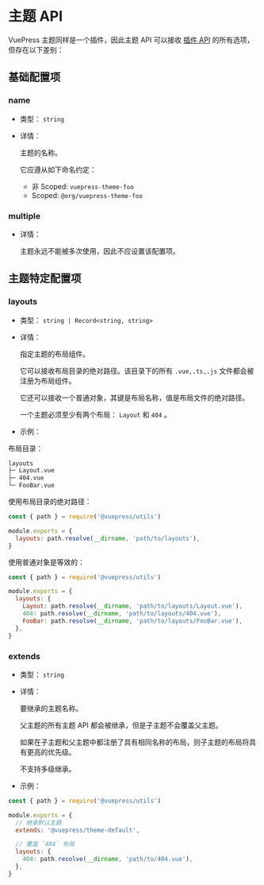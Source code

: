 # 主题 API

<NpmBadge package="@vuepress/core" />

VuePress 主题同样是一个插件，因此主题 API 可以接收 [插件 API](./plugin-api.md) 的所有选项，但存在以下差别：

## 基础配置项

### name

- 类型： `string`

- 详情：

  主题的名称。

  它应遵从如下命名约定：

  - 非 Scoped: `vuepress-theme-foo`
  - Scoped: `@org/vuepress-theme-foo`

### multiple

- 详情：

  主题永远不能被多次使用，因此不应设置该配置项。

## 主题特定配置项

### layouts

- 类型： `string | Record<string, string>`

- 详情：

  指定主题的布局组件。

  它可以接收布局目录的绝对路径。该目录下的所有 `.vue,.ts,.js` 文件都会被注册为布局组件。

  它还可以接收一个普通对象，其键是布局名称，值是布局文件的绝对路径。

  一个主题必须至少有两个布局： `Layout` 和 `404` 。

- 示例：

布局目录：

```bash
layouts
├─ Layout.vue
├─ 404.vue
└─ FooBar.vue
```

使用布局目录的绝对路径：

```js
const { path } = require('@vuepress/utils')

module.exports = {
  layouts: path.resolve(__dirname, 'path/to/layouts'),
}
```

使用普通对象是等效的：

```js
const { path } = require('@vuepress/utils')

module.exports = {
  layouts: {
    Layout: path.resolve(__dirname, 'path/to/layouts/Layout.vue'),
    404: path.resolve(__dirname, 'path/to/layouts/404.vue'),
    FooBar: path.resolve(__dirname, 'path/to/layouts/FooBar.vue'),
  },
}
```

### extends

- 类型： `string`

- 详情：

  要继承的主题名称。

  父主题的所有主题 API 都会被继承，但是子主题不会覆盖父主题。

  如果在子主题和父主题中都注册了具有相同名称的布局，则子主题的布局将具有更高的优先级。

  不支持多级继承。

- 示例：

```js
const { path } = require('@vuepress/utils')

module.exports = {
  // 继承默认主题
  extends: '@vuepress/theme-default',

  // 覆盖 `404` 布局
  layouts: {
    404: path.resolve(__dirname, 'path/to/404.vue'),
  },
}
```
